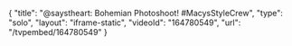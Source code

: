 {
    "title": "@saystheart: Bohemian Photoshoot! #MacysStyleCrew",
    "type": "solo",
    "layout": "iframe-static",
    "videoId": "164780549",
    "url": "\/tvpembed\/164780549"
}